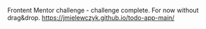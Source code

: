 Frontent Mentor challenge - challenge complete. For now without drag&drop.
https://jmielewczyk.github.io/todo-app-main/
